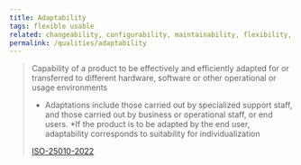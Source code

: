 ```yaml
---
title: Adaptability
tags: flexible usable
related: changeability, configurability, maintainability, flexibility, usability
permalink: /qualities/adaptability
---
```


>Capability of a product to be effectively and efficiently adapted for or transferred to different hardware, software or other operational or usage environments
>
>* Adaptations include those carried out by specialized support staff, and those carried out by business or operational staff, or end users.
>*If the product is to be adapted by the end user, adaptability corresponds to suitability for individualization 
> 
>[ISO-25010-2022](/references/#iso-25010-2022)


